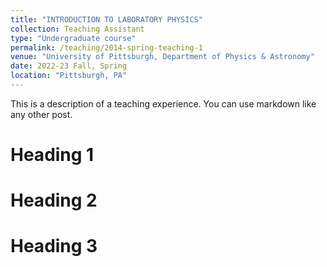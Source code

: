 ```yaml
---
title: "INTRODUCTION TO LABORATORY PHYSICS"
collection: Teaching Assistant
type: "Undergraduate course"
permalink: /teaching/2014-spring-teaching-1
venue: "University of Pittsburgh, Department of Physics & Astronomy"
date: 2022-23 Fall, Spring
location: "Pittsburgh, PA"
---
```


This is a description of a teaching experience. You can use markdown like any other post.

Heading 1
======

Heading 2
======

Heading 3
======
